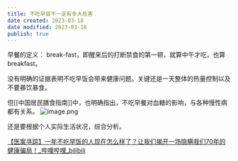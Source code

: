 ```yaml
---
title: 不吃早餐不一定有多大危害
date created: 2023-03-18
date modified: 2023-03-18
publish: true
---
```


早餐的定义： break-fast，即醒来后的打断禁食的第一顿，就算中午才吃，也算breakfast。

没有明确的证据表明不吃早饭会带来健康问题。关键还是一天整体的热量控制以及不要暴饮暴食。

但[[中国居民膳食指南]]中，也明确指出，不吃早餐对血糖的影响，与各种慢性病都有关系。
![image.png](https://img.oldwinter.top/202304021956172.png)


还是要根据个人实际生活状况，综合分析。


[【医案寻踪】一年不吃早饭的人现在怎么样了？让我们揭开一场隐瞒我们70年的健康骗局！\_哔哩哔哩\_bilibili](https://www.bilibili.com/video/BV1Zs4y1H7NV/?spm_id_from=444.42.list.card_archive.click)

